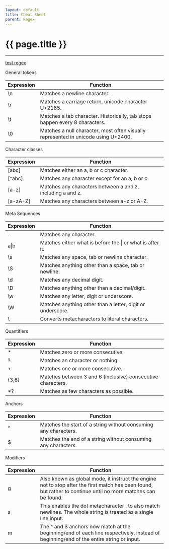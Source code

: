 ```yaml
---
layout: default
title: Cheat Sheet
parent: Regex
---
```


# {{ page.title }}

______________________________________________________________________

[test regex](https://regex101.com/)

General tokens

| Expression | Function                                                                           |
| -------- | ---------------------------------------------------------------------------------- |
| \\n      | Matches a newline character.                                                       |
| \\r      | Matches a carriage return, unicode character U+2185.                               |
| \\t      | Matches a tab character. Historically, tab stops happen every 8 characters.        |
| \\0      | Matches a null character, most often visually represented in unicode using U+2400. |

Character classes

| Expression | Function |
| ---------- | ---------------------------------------------------------- |
| \[abc\]    | Matches either an a, b or c character.                     |
| \[^abc\]   | Matches any character except for an a, b or c.             |
| \[a-z\]    | Matches any characters between a and z, including a and z. |
| \[a-zA-Z\] | Matches any characters between a-z or A-Z.                 |

Meta Sequences

| Expression | Function |
| -------- | ---------------------------------------------------------- |
| .        | Matches any character.                                     |
| a\|b     | Matches either what is before the \| or what is after it.  |
| \\s      | Matches any space, tab or newline character.               |
| \\S      | Matches anything other than a space, tab or newline.       |
| \\d      | Matches any decimal digit.                                 |
| \\D      | Matches anything other than a decimal/digit.               |
| \\w      | Matches any letter, digit or underscore.                   |
| \\W      | Matches anything other than a letter, digit or underscore. |
| \\       | Converts metacharacters to literal characters.             |

Quantifiers

| Expression | Function |
| -------- | ----------------------------------------------------------- |
| \*       | Matches zero or more consecutive.                           |
| ?        | Matches an character or nothing.                            |
| +        | Matches one or more consecutive.                            |
| {3,6}    | Matches between 3 and 6 (inclusive) consecutive characters. |
| \*?      | Matches as few characters as possible.                      |

Anchors

| Expression | Function |
| -------- | --------------------------------------------------------------- |
| ^        | Matches the start of a string without consuming any characters. |
| $        | Matches the end of a string without consuming any characters.   |

Modifiers

| Expression | Function |
| -------- | -------------------------------------------------------------------------------------------------------------------------------------------------------------- |
| g        | Also known as global mode, it instruct the engine not to stop after the first match has been found, but rather to continue until no more matches can be found. |
| s        | This enables the dot metacharacter . to also match newlines. The whole string is treated as a single line input.                                               |
| m        | The ^ and $ anchors now match at the beginning/end of each line respectively, instead of beginning/end of the entire string or input.                          |
